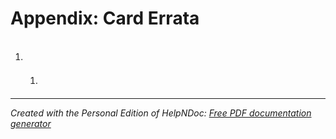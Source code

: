 # Appendix: Card Errata

1. ## &nbsp;
   1. #### 
***
_Created with the Personal Edition of HelpNDoc: [Free PDF documentation generator](<https://www.helpndoc.com>)_
